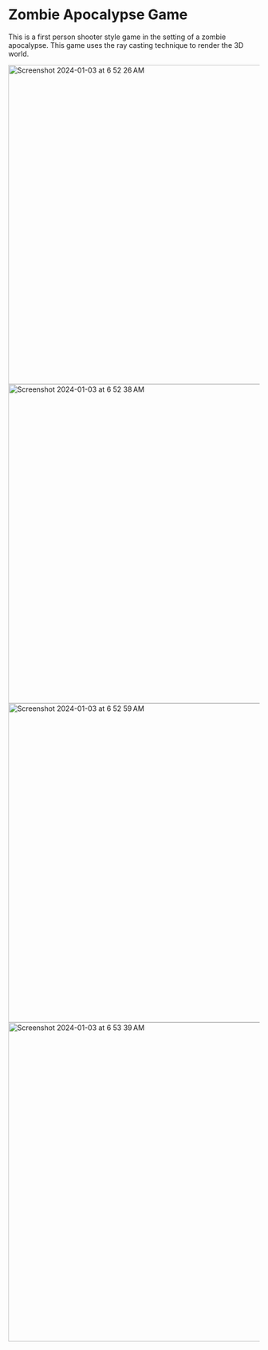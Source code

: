# Zombie Apocalypse Game
This is a first person shooter style game in the setting of a zombie apocalypse. This game uses the ray casting technique to render the 3D world.
 
<img width="640" alt="Screenshot 2024-01-03 at 6 52 26 AM" src="https://github.com/caseyhild/3D-Scenes-Games/assets/44584719/6d1fddaa-9025-4978-8d7a-32cf8bc10260">
<img width="640" alt="Screenshot 2024-01-03 at 6 52 38 AM" src="https://github.com/caseyhild/3D-Scenes-Games/assets/44584719/46d98699-7736-4015-96b7-2cc5475c9579">
<img width="640" alt="Screenshot 2024-01-03 at 6 52 59 AM" src="https://github.com/caseyhild/3D-Scenes-Games/assets/44584719/3c4cf742-41bc-4393-bd1f-ec74ea06fa19">
<img width="640" alt="Screenshot 2024-01-03 at 6 53 39 AM" src="https://github.com/caseyhild/3D-Scenes-Games/assets/44584719/2603f25f-5760-4267-84f8-b24da7a693e8">

